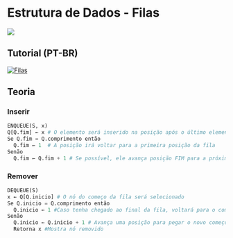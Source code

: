 # Estrutura de Dados - Filas
![](https://badgen.net/badge/nivel/★/green?)

## Tutorial (PT-BR)
[![Filas](http://img.youtube.com/vi/3_lKo9TMewg/0.jpg)](http://www.youtube.com/watch?v=3_lKo9TMewg "Filas | Estrutura de Dados")

## Teoria

### Inserir

```python
ENQUEUE(S, x)
Q[Q.fim] ← x # O elemento será inserido na posição após o último elemento da fila
Se Q.fim = Q.comprimento então
  Q.fim ← 1  # A posição irá voltar para a primeira posição da fila
Senão
  Q.fim ← Q.fim + 1 # Se possível, ele avança posição FIM para a próxima operação
```

### Remover
```python
DEQUEUE(S)
x ← Q[Q.inicio] # O nó do começo da fila será selecionado
Se Q.inicio = Q.comprimento então
  Q.inicio ← 1 #Caso tenha chegado ao final da fila, voltará para o começo
Senão
  Q.inicio ← Q.inicio + 1 # Avança uma posição para pegar o novo começo da fila
  Retorna x #Mostra nó removido
```